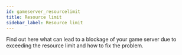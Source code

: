 ```yaml
---
id: gameserver_resourcelimit
title: Resource limit
sidebar_label: Resource limit
---
```


Find out here what can lead to a blockage of your game server due to exceeding the resource limit and how to fix the problem.